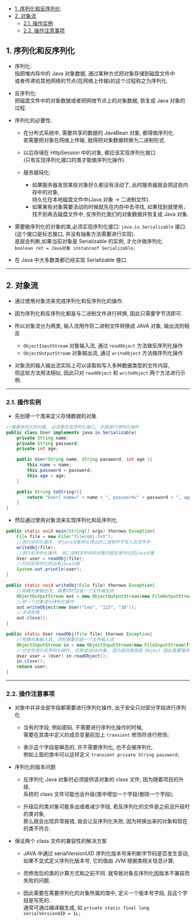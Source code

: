 <!-- TOC -->

- [1. 序列化和反序列化](#1-序列化和反序列化)
- [2. 对象流](#2-对象流)
  - [2.1. 操作实例](#21-操作实例)
  - [2.2. 操作注意事项](#22-操作注意事项)

<!-- /TOC -->

## 1. 序列化和反序列化
- 序列化:  
  指把堆内存中的 Java 对象数据, 通过某种方式把对象存储到磁盘文件中  
  或者传递给其他网络的节点(在网络上传输)的这个过程称之为序列化.

- 反序列化:  
  把磁盘文件中的对象数据或者把网络节点上的对象数据, 恢复成 Java 对象的过程.



- 序列化的必要性:
  - 在分布式系统中, 需要共享的数据的 JavaBean 对象, 都得做序列化.  
    若需要把对象在网络上传输, 就得把对象数据转换为二进制形式.  
  - 以后存储在 HttpSession 中的对象, 都应该实现序列化接口  
    (只有实现序列化接口的类才能做序列化操作).

  - 服务器钝化:  
    - 如果服务器发现某些对象好久都没有活动了, 此时服务器就会把这些内存中的对象,  
      持久化在本地磁盘文件中(Java 对象 -> 二进制文件).  
    - 如果某些对象需要活动的时候就先在内存中去寻找, 如果找到就使用，  
      找不到再去磁盘文件中, 反序列化我们的对象数据并恢复成 Java 对象.


- 需要敞序列化的对象的类,必须实现序列化接口: `java.io.Serializable` 接口.  
  (这个接口是标志接口, 并没有抽象方法需要进行实现).  
底层会判断,如果当前对象是 Serializable 的实例, 才允许做序列化.  
`boolean ret = Java对象 instanceof Serializable;`


- 在 Java 中大多数类都已经实现 Serializable 接口.

****

## 2. 对象流
- 通过使用对象流来完成序列化和反序列化的操作.
- 因为序列化和反序列化都是与二进制文件进行转换, 因此只需要字节流即可.
- 所以对象流分为两类, 输入流用作将二进制文件转换成 JAVA 对象, 输出流则相反
  - `ObjectInputStream` 对象输入流, 通过 `readObject` 方法做反序列化操作
  - `ObjectOutputStream` 对象输出流, 通过 `writeObject` 方法做序列化操作

- 对象流的输入输出流实际上可以读取和写入多种数据类型的文件内容,  
  但这些方法用法相似, 因此只对 `readObject` 和 `writeObject` 两个方法进行示例.

****

### 2.1. 操作实例
- 先创建一个类来定义存储数据的对象.
```java
//需要序列化的对象, 必须要实现序列化接口, 才能进行序列化操作
public class User implements java.io.Serializable{
    private String name;
    private String password;
    private int age;

    public User(String name, String pasaword, int age ){
        this.name = name;
        this.password = password;
        this.age = age;
    }

    public String toString(){
        return "User[ name=" + name + ", password=" + password + ", age=" + age + "]";
    }
}
```

- 然后通过使用对象流来实现序列化和反序列化
```java
public static void main(String[] args) thorows Exception{
    File file = new File("file/obj.txt");
    //进行序列化操作, 将java对象转化得出的二进制字节写入到文件中
    writeObj(file);
    //进行反序列化操作, 将二进制文件中的对象内容反序列化回java对象
    User user = readObj(file);
    //打印反序列化的出来java对象
    System.out.println(user);
}

public static void writeObj(File file) thorows Exception{
    //构建对象输出流, 需要同时包装一个文件输出流
    ObjectOutputStream out = new ObjectOutputStream(new FileOutputStream(file));
    //对一个对象进行序列化操作
    out.writeObject(new User("Leo", "123", "18"));
    //关闭资源
    out.close();
}

public static User readObj(File file) thorows Exception{
    //构建对象输入流, 同时需要包装一个文件输入流
    ObjectInputStream in = new ObjectInputStream(new FileInputStream(file));
    //对文件进行反序列化操作, 还原成JAVA对象, 因为返回类型是 Object 因此需要强转一下
    User user = (User) in.readObject();
    in.close();
    return user;
}
```

****

### 2.2. 操作注意事项
- 对象中并非全部字段都需要进行序列化操作, 出于安全只对部分字段进行序列化
  - 当有的字段, 例如密码, 不需要进行序列化操作的时候,  
    需要在其类中定义的成员变量前加上 `transient` 修饰符进行修饰;  
  
  - 表示这个字段是瞬态的, 并不需要序列化, 也不会被序列化.  
    例如上面的类中可以这样定义 `transient private String password;` 

- 序列化的版本问题  
  - 反序列化 Java 对象时必须提供该对象的 class 文件, 因为随着项目的升级,  
    系统的 class 文件可能也会升级(类中增加一个字段/删除一个字段);  
  
  - 升级后的类对象可能多出或者减少字段, 若反序列化的文件是之前没升级时的类对象,  
    那么就会出现异常报错, 就会让反序列化失败, 因为转换出来的对象和现在的类不符合.

- 保证两个 class 文件的兼容性的解决方案  
  - JAVA 中通过 serialVersionUID 序列化版本号来判断字节码是否发生变动,   
    如果不显式定义序列化版本号, 它的值由 JVM 根据类相关信息计算;  
  
  - 而修改后的类的计算方式和之前不同. 就导致对象反序列化因版本不兼容而失败的问题.  
  
  - 因此需要在需要序列化的对象所属的类中, 定义一个版本号字段, 且这个字段是写死的.  
    通常可通过编译器生成, 如 `private static final long serialVersionUID = 1L;`